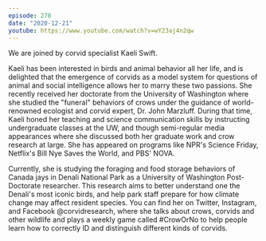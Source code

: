 ```yaml
---
episode: 270
date: "2020-12-21"
youtube: https://www.youtube.com/watch?v=wY23aj4n2qw
---
```

We are joined by corvid specialist Kaeli Swift.

Kaeli has been interested in birds and animal behavior all her life, and is delighted that the emergence of corvids as a model system for questions of animal and social intelligence allows her to marry these two passions. She recently received her doctorate from the University of Washington where she studied the "funeral" behaviors of crows under the guidance of world-renowned ecologist and corvid expert, Dr. John Marzluff. During that time, Kaeli honed her teaching and science communication skills by instructing undergraduate classes at the UW, and though semi-regular media appearances where she discussed both her graduate work and crow research at large. She has appeared on programs like NPR's Science Friday, Netflix's Bill Nye Saves the World, and PBS' NOVA.

Currently, she is studying the foraging and food storage behaviors of Canada jays in Denali National Park as a University of Washington Post-Doctorate researcher. This research aims to better understand one the Denali's most iconic birds, and help park staff prepare for how climate change may affect resident species. You can find her on Twitter, Instagram, and Facebook @corvidresearch, where she talks about crows, corvids and other wildlife and plays a weekly game called #CrowOrNo to help people learn how to correctly ID and distinguish different kinds of corvids.
